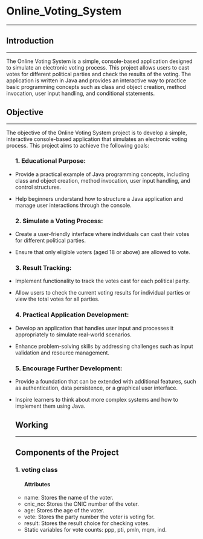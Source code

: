 # Online_Voting_System
<hr>
<h2>Introduction</h2>
<hr>
<p>The Online Voting System is a simple, console-based application designed to simulate an electronic voting process. This project allows users to cast votes for different political parties and check the results of the voting. The application is written in Java and provides an interactive way to practice basic programming concepts such as class and object creation, method invocation, user input handling, and conditional statements.</p>
<h2>Objective</h2>
<hr>
<p>The objective of the Online Voting System project is to develop a simple, interactive console-based application that simulates an electronic voting process. This project aims to achieve the following goals:</p>
<ul>
    <h3>1. Educational Purpose:</h3>
    <li><p>Provide a practical example of Java programming concepts, including class and object creation, method invocation, user input handling, and control structures.</p></li>
    <li><p>Help beginners understand how to structure a Java application and manage user interactions through the console.</p></li>
    <h3>2. Simulate a Voting Process:</h3>
    <li><p>Create a user-friendly interface where individuals can cast their votes for different political parties.</p></li>
    <li><p>Ensure that only eligible voters (aged 18 or above) are allowed to vote.</p></li>
    <h3>3. Result Tracking:</h3>
    <li><p>Implement functionality to track the votes cast for each political party.</p></li>
    <li><p>Allow users to check the current voting results for individual parties or view the total votes for all parties.</p></li>
    <h3>4. Practical Application Development:</h3>
    <li><p>Develop an application that handles user input and processes it appropriately to simulate real-world scenarios.</p></li>
    <li><p>Enhance problem-solving skills by addressing challenges such as input validation and resource management.
    </p></li>
    <h3>5. Encourage Further Development:</h3>
    <li><p>Provide a foundation that can be extended with additional features, such as authentication, data persistence, or a graphical user interface.</p></li>
    <li><p>Inspire learners to think about more complex systems and how to implement them using Java.</p></li>
    <h2>Working</h2>
    <hr>
    <h2>Components of the Project</h2>
    <h3>1. voting class</h3>
    <ul>
        <h4><b>Attributes</b></h4>
            <li>name: Stores the name of the voter.</li>
            <li>cnic_no: Stores the CNIC number of the voter.</li>
            <li>age: Stores the age of the voter.</li>
            <li>vote: Stores the party number the voter is voting for.</li>
            <li>result: Stores the result choice for checking votes.</li>
            <li>Static variables for vote counts: ppp, pti, pmln, mqm, ind.</li>
    </ul>
    

